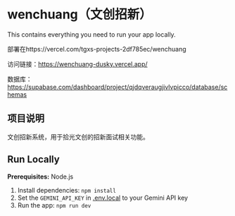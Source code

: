 # wenchuang（文创招新）

This contains everything you need to run your app locally.

部署在https://vercel.com/tgxs-projects-2df785ec/wenchuang

访问链接：https://wenchuang-dusky.vercel.app/

数据库：https://supabase.com/dashboard/project/qjdqveraugjivlvpicco/database/schemas

## 项目说明
文创招新系统，用于拾光文创的招新面试相关功能。

## Run Locally

**Prerequisites:**  Node.js

1. Install dependencies:
   `npm install`
2. Set the `GEMINI_API_KEY` in [.env.local](.env.local) to your Gemini API key
3. Run the app:
   `npm run dev`
